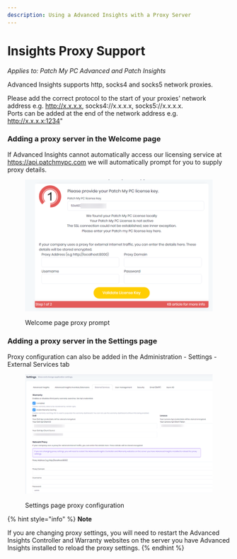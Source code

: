 ```yaml
---
description: Using a Advanced Insights with a Proxy Server
---
```


# Insights Proxy Support

_Applies to: Patch My PC Advanced and Patch Insights_

Advanced Insights supports http, socks4 and socks5 network proxies.&#x20;

Please add the correct protocol to the start of your proxies' network address e.g. http://x.x.x.x, socks4://x.x.x.x, socks5://x.x.x.x. \
Ports can be added at the end of the network address e.g. http://x.x.x.x:1234"

### Adding a proxy server in the Welcome page

If Advanced Insights cannot automatically access our licensing service at https://api.patchmypc.com we will automatically prompt for you to supply proxy details.

<figure><img src="../_images/gitbook/image%20%281063%29.png" alt=""><figcaption><p>Welcome page proxy prompt</p></figcaption></figure>

### Adding a proxy server in the Settings page

Proxy configuration can also be added in the Administration - Settings - External Services tab

<figure><img src="../_images/gitbook/image%20%281064%29.png" alt=""><figcaption><p>Settings page proxy configuration</p></figcaption></figure>



{% hint style="info" %}
**Note**

If you are changing proxy settings, you will need to restart the Advanced Insights Controller and Warranty websites on the server you have Advanced Insights installed to reload the proxy settings.
{% endhint %}
